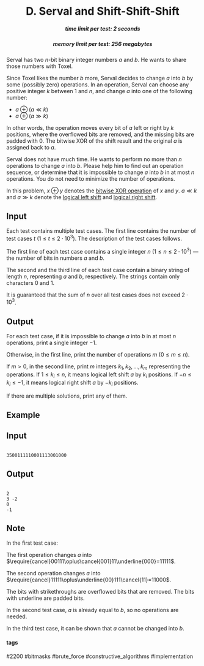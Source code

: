 <h1 style='text-align: center;'> D. Serval and Shift-Shift-Shift</h1>

<h5 style='text-align: center;'>time limit per test: 2 seconds</h5>
<h5 style='text-align: center;'>memory limit per test: 256 megabytes</h5>

Serval has two $n$-bit binary integer numbers $a$ and $b$. He wants to share those numbers with Toxel.

Since Toxel likes the number $b$ more, Serval decides to change $a$ into $b$ by some (possibly zero) operations. In an operation, Serval can choose any positive integer $k$ between $1$ and $n$, and change $a$ into one of the following number:

* $a\oplus(a\ll k)$
* $a\oplus(a\gg k)$

In other words, the operation moves every bit of $a$ left or right by $k$ positions, where the overflowed bits are removed, and the missing bits are padded with $0$. The bitwise XOR of the shift result and the original $a$ is assigned back to $a$.

Serval does not have much time. He wants to perform no more than $n$ operations to change $a$ into $b$. Please help him to find out an operation sequence, or determine that it is impossible to change $a$ into $b$ in at most $n$ operations. You do not need to minimize the number of operations. 

In this problem, $x\oplus y$ denotes the [bitwise XOR operation](https://en.wikipedia.org/wiki/Bitwise_operation#XOR) of $x$ and $y$. $a\ll k$ and $a\gg k$ denote the [logical left shift](https://en.wikipedia.org/wiki/Logical_shift) and [logical right shift](https://en.wikipedia.org/wiki/Logical_shift).

## Input

Each test contains multiple test cases. The first line contains the number of test cases $t$ ($1\le t\le2\cdot10^{3}$). The description of the test cases follows.

The first line of each test case contains a single integer $n$ ($1\le n\le2\cdot10^{3}$) — the number of bits in numbers $a$ and $b$.

The second and the third line of each test case contain a binary string of length $n$, representing $a$ and $b$, respectively. The strings contain only characters 0 and 1.

It is guaranteed that the sum of $n$ over all test cases does not exceed $2\cdot10^{3}$.

## Output

For each test case, if it is impossible to change $a$ into $b$ in at most $n$ operations, print a single integer $-1$.

Otherwise, in the first line, print the number of operations $m$ ($0\le m\le n$).

If $m>0$, in the second line, print $m$ integers $k_{1},k_{2},\dots,k_{m}$ representing the operations. If $1\le k_{i}\le n$, it means logical left shift $a$ by $k_{i}$ positions. If $-n\le k_{i}\le-1$, it means logical right shift $a$ by $-k_{i}$ positions.

If there are multiple solutions, print any of them.

## Example

## Input


```

3500111110001113001000
```
## Output


```

2
3 -2
0
-1
```
## Note

In the first test case:

The first operation changes $a$ into $\require{cancel}00111\oplus\cancel{001}11\underline{000}=11111$.

The second operation changes $a$ into $\require{cancel}11111\oplus\underline{00}111\cancel{11}=11000$.

The bits with strikethroughs are overflowed bits that are removed. The bits with underline are padded bits.

In the second test case, $a$ is already equal to $b$, so no operations are needed.

In the third test case, it can be shown that $a$ cannot be changed into $b$.



#### tags 

#2200 #bitmasks #brute_force #constructive_algorithms #implementation 